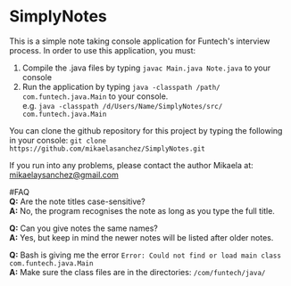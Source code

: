 # SimplyNotes
This is a simple note taking console application for Funtech's interview process.
In order to use this application, you must:
1) Compile the .java files by typing `javac Main.java Note.java` to your console
2) Run the application by typing `java -classpath /path/ com.funtech.java.Main` to your console. <br>
e.g. `java -classpath /d/Users/Name/SimplyNotes/src/ com.funtech.java.Main `

You can clone the github repository for this project by typing the following in your console:
`git clone https://github.com/mikaelasanchez/SimplyNotes.git`

If you run into any problems, please contact the author Mikaela at:<br>
mikaelaysanchez@gmail.com

#FAQ<br>
**Q:** Are the note titles case-sensitive?<br>
**A:** No, the program recognises the note as long as you type the full title.

**Q:** Can you give notes the same names?<br>
**A:** Yes, but keep in mind the newer notes will be listed after older notes.

**Q:** Bash is giving me the error `Error: Could not find or load main class com.funtech.java.Main` <br>
**A:** Make sure the class files are in the directories: `/com/funtech/java/`